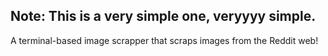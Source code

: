 ## Note: This is a very simple one, veryyyy simple.
A terminal-based image scrapper that scraps images from the Reddit web!
